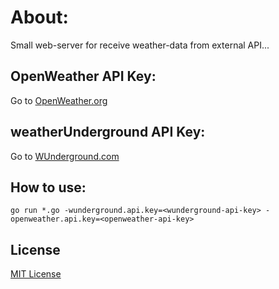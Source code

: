 # About:

Small web-server for receive weather-data from external API...

## OpenWeather API Key:

Go to [OpenWeather.org](http://home.openweathermap.org/users/sign_up)

## weatherUnderground API Key:

Go to [WUnderground.com](https://www.wunderground.com/weather/api)

## How to use:

`go run *.go -wunderground.api.key=<wunderground-api-key> -openweather.api.key=<openweather-api-key>`

## License

[MIT License](License.md)